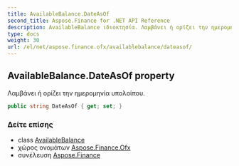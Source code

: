 ```yaml
---
title: AvailableBalance.DateAsOf
second_title: Aspose.Finance for .NET API Reference
description: AvailableBalance ιδιοκτησία. Λαμβάνει ή ορίζει την ημερομηνία υπολοίπου.
type: docs
weight: 30
url: /el/net/aspose.finance.ofx/availablebalance/dateasof/
---
```

## AvailableBalance.DateAsOf property

Λαμβάνει ή ορίζει την ημερομηνία υπολοίπου.

```csharp
public string DateAsOf { get; set; }
```

### Δείτε επίσης

* class [AvailableBalance](../)
* χώρος ονομάτων [Aspose.Finance.Ofx](../../availablebalance/)
* συνέλευση [Aspose.Finance](../../../)


